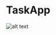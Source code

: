 # TaskApp
![alt text](https://github.com/ujjwalanand43/TaskApp/main/1663442623343taskApp.png?raw=true)

<img></img>

